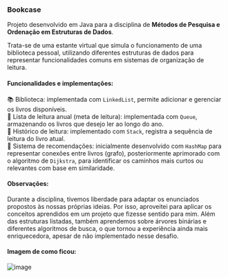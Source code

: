 ### Bookcase

Projeto desenvolvido em Java para a disciplina de **Métodos de Pesquisa e Ordenação em Estruturas de Dados**.

Trata-se de uma estante virtual que simula o funcionamento de uma biblioteca pessoal, utilizando diferentes estruturas de dados para representar funcionalidades comuns em sistemas de organização de leitura.

#### Funcionalidades e implementações:
📚 Biblioteca: implementada com `LinkedList`, permite adicionar e gerenciar os livros disponíveis. <br>
📆 Lista de leitura anual (meta de leitura): implementada com `Queue`, armazenando os livros que desejo ler ao longo do ano.<br>
📖 Histórico de leitura: implementado com `Stack`, registra a sequência de leitura do livro atual. <br>
🔗 Sistema de recomendações: inicialmente desenvolvido com `HashMap` para representar conexões entre livros (grafo), posteriormente aprimorado com o algoritmo de `Dijkstra`, para identificar os caminhos mais curtos ou relevantes com base em similaridade. <br>

#### Observações:
Durante a disciplina, tivemos liberdade para adaptar os enunciados propostos às nossas próprias ideias. Por isso, aproveitei para aplicar os conceitos aprendidos em um projeto que fizesse sentido para mim.
Além das estruturas listadas, também aprendemos sobre árvores binárias e diferentes algoritmos de busca, o que tornou a experiência ainda mais enriquecedora, apesar de não implementado nesse desafio.

#### Imagem de como ficou:
![image](https://github.com/user-attachments/assets/cb305318-828b-4c3d-b766-225aa656f30f)
